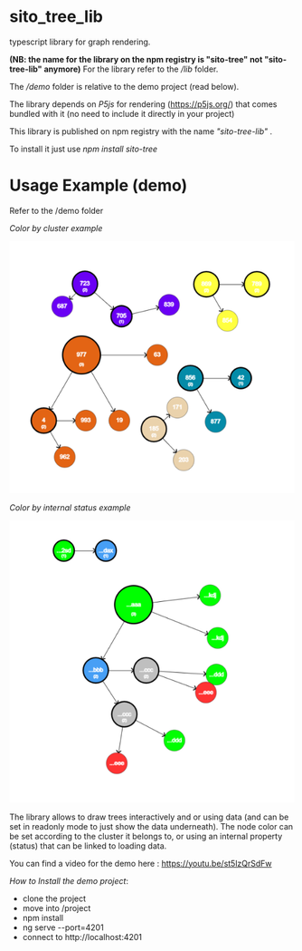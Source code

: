 # sito_tree_lib 
typescript library for graph rendering.

**(NB: the name for the library on the npm registry is "sito-tree" not "sito-tree-lib" anymore)**
For the library refer to the */lib* folder. 

The */demo* folder is relative to the demo project (read below).

The library depends on *P5js* for rendering (https://p5js.org/) that comes bundled with it (no need to include it directly
in your project)

This library is published on npm registry with the name *"sito-tree-lib"* .

To install it just use *npm install sito-tree* 

# Usage Example (demo)
Refer to the /demo folder
 

*Color by cluster example*

 ![img](https://github.com/sitodav/sito_tree_lib/blob/develop/images/Untitled.png "Optional title")
 
 *Color by internal status example*
 
 ![img](https://github.com/sitodav/sito_tree_lib/blob/develop/images/Untitled2.png "Optional title")
 
  
The library allows to draw trees interactively and or using data (and can be set in readonly mode to just show the data underneath).
The node color can be set according to the cluster it belongs to, or using an internal property (status) that can be linked to loading data.

You can find a video for the demo here : https://youtu.be/st5lzQrSdFw

*How to Install the demo project*:

- clone the project
- move into /project
- npm install
- ng serve --port=4201
- connect to http://localhost:4201

 
